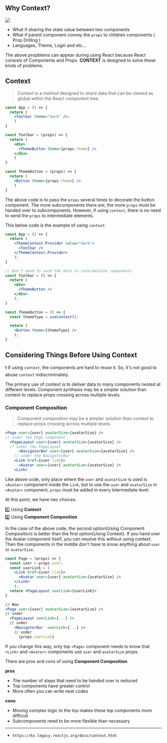 ## Why Context?
![](https://github.com/jinscodes/Blog_nextJS/assets/87598134/9d42439e-9a4f-46b9-a87a-eeebe236c5f5)

- What if sharing the state value between two components
- What if parent component convey the `props` to children components ( Prop Drilling )
- Languages, Theme, Login and etc...

The above propblems can appear during using React because React consists of Components and Props. **CONTEXT** is designed to solve these kinds of problems. 

## Context
> Context is a method designed to share data that can be viewed as global within the React component tree.

```jsx
const App = () => {
  return (
    <Toolbar theme="dark" />;
	)
}

const Toolbar = (props) => {
  return (
    <div>
      <ThemeButton theme={props.theme} />
    </div>
	)
}

const ThemeButton = (props) => {
  return (
    <Button theme={props.theme} />
	)
}
```

The above code is to pass the `props` several times to decorate the button component. The more subcomponents there are, the more `props` must be handed over to subcomponents. However, if using `context`, there is no need to send the `props` to intermediate elements.

This below code is the example of using `context`:

```jsx
const App = () => {
  return (
    <ThemeContext.Provider value="dark">
      <Toolbar />
    </ThemeContext.Provider>
	);
}

// Don't need to send the data to intermediate components
const Toolbar = () => {
  return (
    <div>
      <ThemeButton />
    </div>
	);
}

const ThemeButton = () => {
  const themeType = useContext();

  return (
    <Button theme={themeType} />
	);
}
```

## Considering Things Before Using Context

❗️ If using `context`, the components are hard to reuse it. So, it's not good to abuse `context` indiscriminately.

The primary use of context is to deliver data to many components nested at different levels. Component synthesis may be a simpler solution than context to replace props crossing across multiple levels.

### Component Composition

> Component composition may be a simpler solution than context to replace props crossing across multiple levels.

```jsx
<Page user={user} avatarSize={avatarSize} />
// under the Page component
  <PageLayout user={user} avatarSize={avatarSize} />
  // under the PageLayout
	  <NavigatorBar user={user} avatarSize={avatarSize} />
    // under the NavigatorBar
    <Link href={user.link}>
      <Avatar user={user} avatarSize={avatarSize} />
    <Link>
```

Like above code, only place where the `user` and `avatarSize` is used is `<Avatar>` component inside the `Link`, but to use the `user` and `avatarSize` in `<Avatar>` component, `props` must be added in every intermediate level.

At this point, we have two choices.   

1️⃣ Using **Context**   
2️⃣ Using **Component Composition**

In the case of the above code, the second option(Using Component Composition) is better than the first option(Using Context). If you hand over the Avatar component itself, you can resolve this without using context. Then the components in the middle don't have to know anything about `user` or `avatarSize`.

```jsx
const Page = (props) => {
  const user = props.user;
  const userLink = (
    <Link href={user.link}>  
      <Avatar user={user} avatarSize={avatarSize} />
    </Link>
	);
  return <PageLayout userLink={userLink}>
}

// Now
<Page user={user} avatarSize={avatarSize} />
// under 
  <PageLayout userLink={...} />
  // under
    <NavigatorBar  userLink={...} />
    // under
      {props.userLink}
```

If you change this way, only top `<Page>` component needs to know that `<Link>` and `<Avatar>` components use `user` and `avatarSize` props.

There are pros and cons of using **Component Composition**

**pros**
- The number of steps that need to be handed over is reduced
- Top components have greater control
- More often you can write neat codes

**cons**
- Moving complex logic to the top makes these top components more difficult
- Subcomponents need to be more flexible than necessary

---
- `https://ko.legacy.reactjs.org/docs/context.html`
